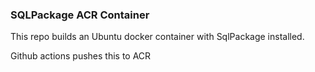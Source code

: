 ### SQLPackage ACR Container

This repo builds an Ubuntu docker container with SqlPackage installed.

Github actions pushes this to ACR